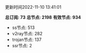 更新时间2022-11-10 13:41:01

**总订阅: 73**
**总节点: 2198**
**有效节点: 934**
- ss节点: 513
- v2ray节点: 282
- trojan节点: 137
- ssr节点: 2
